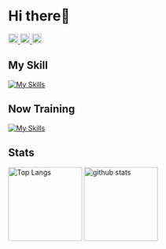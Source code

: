# Hi there👋
<p align="left">
  <a href="http://twitter.com/ZoeDoit" target="_blank" rel="noopener noreferrer">
    <img height="20" src="https://img.shields.io/badge/Twitter-000000?style=flat&logo=x" />
  </a>
  <a href="https://atcoder.jp/users/ZoeDoit" target="_blank" rel="noopener noreferrer">
  <img height="20" src="https://img.shields.io/badge/AtCoder-EBEBEB?style=flat" />
  </a>
  <a href="http://qiita.com/zoedoit" target="_blank" rel="noopener noreferrer">
    <img height="20" src="https://img.shields.io/badge/Qiita-%2355C500?style=flat" />
  </a>
</p>

## My Skill
[![My Skills](https://skillicons.dev/icons?i=html,css,bootstrap,js,nodejs,php,laravel,mysql,vscode,git,github,heroku&perline=10)](https://skillicons.dev)

## Now Training
[![My Skills](https://skillicons.dev/icons?i=cpp,ts,nextjs&perline=10)](https://skillicons.dev)

## Stats
<p align="left"> 
  <img alt="Top Langs" height="150px" src="https://github-readme-stats.vercel.app/api/top-langs/?username=ZoeDoit&layout=compact&show_icons=true" />
  <img alt="github stats" height="150px" src="https://github-readme-stats.vercel.app/api?username=ZoeDoit" />
</p>

<!---
ZoeDoit/ZoeDoit is a ✨ special ✨ repository because its `README.md` (this file) appears on your GitHub profile.
You can click the Preview link to take a look at your changes.
- 👋 Hi, I’m @ZoeDoit
- 👀 I’m interested in ...
- 🌱 I’m currently learning ...
- 💞️ I’m looking to collaborate on ...
- 📫 How to reach me ...
- 😄 Pronouns: ...
- ⚡ Fun fact: ...
--->
